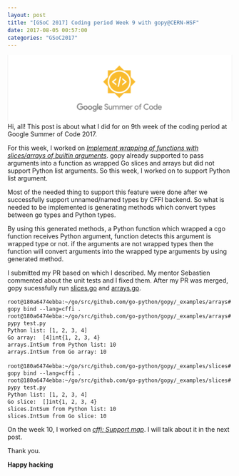 ```yaml
---
layout: post
title: "[GSoC 2017] Coding period Week 9 with gopy@CERN-HSF"
date: 2017-08-05 00:57:00
categories: "GSoC2017"
---
```

![GSoC2017](/images/googlesummerofcode.png)
Hi, all!
This post is about what I did for on 9th week of the coding period at Google Summer of Code 2017.

For this week, I worked on [*Implement wrapping of functions with slices/arrays of builtin arguments*](https://github.com/go-python/gopy/issues/128).
gopy already supported to pass arguments into a function as wrapped Go slices and arrays but did not support Python list arguments.
So this week, I worked on to support Python list argument.

Most of the needed thing to support this feature were done after we successfully support unnamed/named types by CFFI backend.
So what is needed to be implemented is generating methods which convert types between go types and Python types.

By using this generated methods, a Python function which wrapped a cgo function receives Python argument, function detects this argument is wrapped type or not.
if the arguments are not wrapped types then the function will convert arguments into the wrapped type arguments by using generated method.

I submitted my PR based on which I described. My mentor Sebastien commented about the unit tests and I fixed them.
After my PR was merged, gopy sucessfully run [slices.go](https://github.com/go-python/gopy/blob/master/_examples/slices/slices.go) and [arrays.go](https://github.com/go-python/gopy/blob/master/_examples/arrays/arrays.go).

````
root@180a6474ebba:~/go/src/github.com/go-python/gopy/_examples/arrays# gopy bind --lang=cffi .
root@180a6474ebba:~/go/src/github.com/go-python/gopy/_examples/arrays# pypy test.py 
Python list: [1, 2, 3, 4]
Go array:  [4]int{1, 2, 3, 4}
arrays.IntSum from Python list: 10
arrays.IntSum from Go array: 10

root@180a6474ebba:~/go/src/github.com/go-python/gopy/_examples/slices# gopy bind --lang=cffi .
root@180a6474ebba:~/go/src/github.com/go-python/gopy/_examples/slices# pypy test.py 
Python list: [1, 2, 3, 4]
Go slice:  []int{1, 2, 3, 4}
slices.IntSum from Python list: 10
slices.IntSum from Go slice: 10
````

On the week 10, I worked on [*cffi: Support map*](https://github.com/go-python/gopy/issues/135).
I will talk about it in the next post.

Thank you.

**Happy hacking**